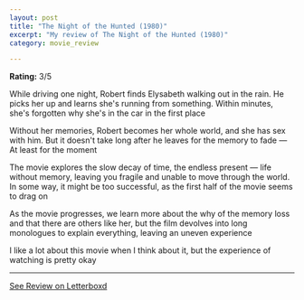 ```yaml
---
layout: post
title: "The Night of the Hunted (1980)"
excerpt: "My review of The Night of the Hunted (1980)"
category: movie_review

---
```


**Rating:** 3/5

While driving one night, Robert finds Elysabeth walking out in the rain. He picks her up and learns she's running from something. Within minutes, she's forgotten why she's in the car in the first place

Without her memories, Robert becomes her whole world, and she has sex with him. But it doesn't take long after he leaves for the memory to fade — At least for the moment

The movie explores the slow decay of time, the endless present — life without memory, leaving you fragile and unable to move through the world. In some way, it might be too successful, as the first half of the movie seems to drag on

As the movie progresses, we learn more about the why of the memory loss and that there are others like her, but the film devolves into long monologues to explain everything, leaving an uneven experience

I like a lot about this movie when I think about it, but the experience of watching is pretty okay

<hr>

[See Review on Letterboxd](https://boxd.it/4CF26B)

